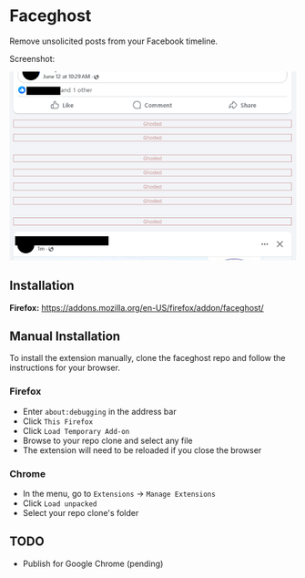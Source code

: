 # Faceghost

Remove unsolicited posts from your Facebook timeline.

Screenshot:

![Screenshot](fg-screenshot.png)


## Installation

**Firefox:** https://addons.mozilla.org/en-US/firefox/addon/faceghost/

## Manual Installation

To install the extension manually, clone the faceghost repo and follow the instructions for your browser.

### Firefox
* Enter `about:debugging` in the address bar
* Click `This Firefox`
* Click `Load Temporary Add-on`
* Browse to your repo clone and select any file
* The extension will need to be reloaded if you close the browser

### Chrome
* In the menu, go to `Extensions` -> `Manage Extensions`
* Click `Load unpacked`
* Select your repo clone's folder

## TODO

* Publish for Google Chrome (pending)
